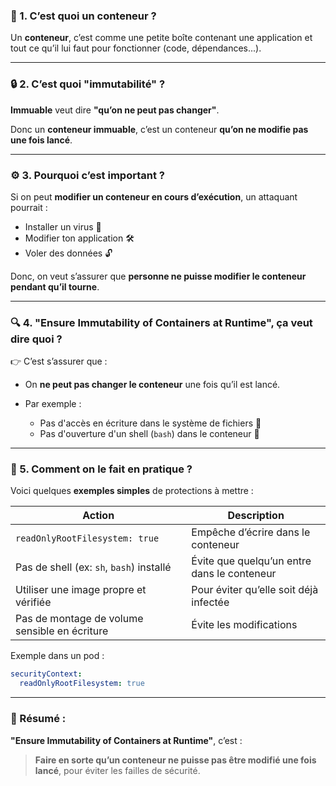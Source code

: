 ### 🌱 1. **C’est quoi un conteneur ?**

Un **conteneur**, c’est comme une petite boîte contenant une application et tout ce qu’il lui faut pour fonctionner (code, dépendances...).

---

### 🔒 2. **C’est quoi "immutabilité" ?**

**Immuable** veut dire **"qu’on ne peut pas changer"**.

Donc un **conteneur immuable**, c’est un conteneur **qu’on ne modifie pas une fois lancé**.

---

### ⚙️ 3. **Pourquoi c’est important ?**

Si on peut **modifier un conteneur en cours d’exécution**, un attaquant pourrait :

* Installer un virus 🦠
* Modifier ton application 🛠️
* Voler des données 🔓

Donc, on veut s’assurer que **personne ne puisse modifier le conteneur pendant qu’il tourne**.

---

### 🔍 4. **"Ensure Immutability of Containers at Runtime", ça veut dire quoi ?**

👉 C’est s’assurer que :

* On **ne peut pas changer le conteneur** une fois qu’il est lancé.
* Par exemple :

  * Pas d'accès en écriture dans le système de fichiers 📁
  * Pas d'ouverture d'un shell (`bash`) dans le conteneur 🚫

---

### 🔧 5. **Comment on le fait en pratique ?**

Voici quelques **exemples simples** de protections à mettre :

| Action                                        | Description                                 |
| --------------------------------------------- | ------------------------------------------- |
| `readOnlyRootFilesystem: true`                | Empêche d’écrire dans le conteneur          |
| Pas de shell (ex: `sh`, `bash`) installé      | Évite que quelqu’un entre dans le conteneur |
| Utiliser une image propre et vérifiée         | Pour éviter qu’elle soit déjà infectée      |
| Pas de montage de volume sensible en écriture | Évite les modifications                     |

Exemple dans un pod :

```yaml
securityContext:
  readOnlyRootFilesystem: true
```

---

### 🧠 Résumé :

**"Ensure Immutability of Containers at Runtime"**, c’est :

> **Faire en sorte qu’un conteneur ne puisse pas être modifié une fois lancé**, pour éviter les failles de sécurité.